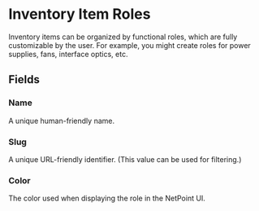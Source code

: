 # Inventory Item Roles

Inventory items can be organized by functional roles, which are fully customizable by the user. For example, you might create roles for power supplies, fans, interface optics, etc.

## Fields

### Name

A unique human-friendly name.

### Slug

A unique URL-friendly identifier. (This value can be used for filtering.)

### Color

The color used when displaying the role in the NetPoint UI.
